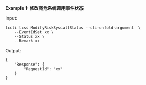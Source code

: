 **Example 1: 修改高危系统调用事件状态**



Input: 

```
tccli tcss ModifyRiskSyscallStatus --cli-unfold-argument  \
    --EventIdSet xx \
    --Status xx \
    --Remark xx
```

Output: 
```
{
    "Response": {
        "RequestId": "xx"
    }
}
```

